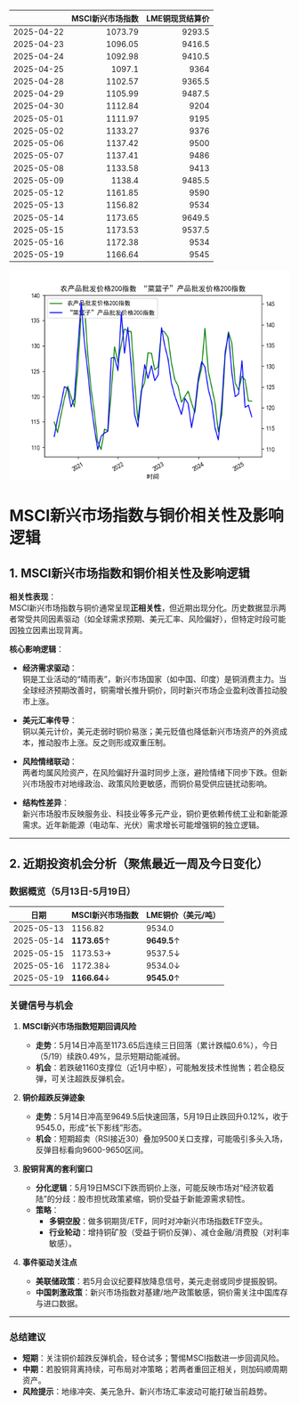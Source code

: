 |            |   MSCI新兴市场指数 |   LME铜现货结算价 |
|:-----------|-------------------:|------------------:|
| 2025-04-22 |            1073.79 |            9293.5 |
| 2025-04-23 |            1096.05 |            9416.5 |
| 2025-04-24 |            1092.98 |            9410.5 |
| 2025-04-25 |            1097.1  |            9364   |
| 2025-04-28 |            1102.57 |            9365.5 |
| 2025-04-29 |            1105.99 |            9487.5 |
| 2025-04-30 |            1112.84 |            9204   |
| 2025-05-01 |            1111.97 |            9195   |
| 2025-05-02 |            1133.27 |            9376   |
| 2025-05-06 |            1137.42 |            9500   |
| 2025-05-07 |            1137.41 |            9486   |
| 2025-05-08 |            1133.58 |            9413   |
| 2025-05-09 |            1138.4  |            9485.5 |
| 2025-05-12 |            1161.85 |            9590   |
| 2025-05-13 |            1156.82 |            9534   |
| 2025-05-14 |            1173.65 |            9649.5 |
| 2025-05-15 |            1173.53 |            9537.5 |
| 2025-05-16 |            1172.38 |            9534   |
| 2025-05-19 |            1166.64 |            9545   |

![图](MSCI_copper.png)



# MSCI新兴市场指数与铜价相关性及影响逻辑

## 1. MSCI新兴市场指数和铜价相关性及影响逻辑

**相关性表现**：  
MSCI新兴市场指数与铜价通常呈现**正相关性**，但近期出现分化。历史数据显示两者常受共同因素驱动（如全球需求预期、美元汇率、风险偏好），但特定时段可能因独立因素出现背离。

**核心影响逻辑**：  
- **经济需求驱动**：  
  铜是工业活动的“晴雨表”，新兴市场国家（如中国、印度）是铜消费主力。当全球经济预期改善时，铜需增长推升铜价，同时新兴市场企业盈利改善拉动股市上涨。  

- **美元汇率传导**：  
  铜以美元计价，美元走弱时铜价易涨；美元贬值也降低新兴市场资产的外资成本，推动股市上涨。反之则形成双重压制。  

- **风险情绪联动**：  
  两者均属风险资产，在风险偏好升温时同步上涨，避险情绪下同步下跌。但新兴市场股市对地缘政治、政策风险更敏感，而铜价易受供应链扰动影响。  

- **结构性差异**：  
  新兴市场股市反映服务业、科技业等多元产业，铜价更依赖传统工业和新能源需求。近年新能源（电动车、光伏）需求增长可能增强铜的独立逻辑。  

---

## 2. 近期投资机会分析（聚焦最近一周及今日变化）

### **数据概览（5月13日-5月19日）**  
| 日期       | MSCI新兴市场指数 | LME铜价（美元/吨） |  
|------------|------------------|-------------------|  
| 2025-05-13 | 1156.82          | 9534.0            |  
| 2025-05-14 | **1173.65**↑     | **9649.5**↑       |  
| 2025-05-15 | 1173.53→         | 9537.5↓           |  
| 2025-05-16 | 1172.38↓         | 9534.0↓           |  
| 2025-05-19 | **1166.64**↓     | **9545.0**↑       |  

### **关键信号与机会**  
1. **MSCI新兴市场指数短期回调风险**  
   - **走势**：5月14日冲高至1173.65后连续三日回落（累计跌幅0.6%），今日（5/19）续跌0.49%，显示短期动能减弱。  
   - **机会**：若跌破1160支撑位（近1月中枢），可能触发技术性抛售；若企稳反弹，可关注超跌反弹机会。  

2. **铜价超跌反弹迹象**  
   - **走势**：5月14日冲高至9649.5后快速回落，5月19日止跌回升0.12%，收于9545.0，形成“长下影线”形态。  
   - **机会**：短期超卖（RSI接近30）叠加9500关口支撑，可能吸引多头入场，反弹目标看向9600-9650区间。  

3. **股铜背离的套利窗口**  
   - **分化逻辑**：5月19日MSCI下跌而铜价上涨，可能反映市场对“经济软着陆”的分歧：股市担忧政策紧缩，铜价受益于新能源需求韧性。  
   - **策略**：  
     - **多铜空股**：做多铜期货/ETF，同时对冲新兴市场指数ETF空头。  
     - **行业轮动**：增持铜矿股（受益于铜价反弹）、减仓金融/消费股（对利率敏感）。  

4. **事件驱动关注点**  
   - **美联储政策**：若5月会议纪要释放降息信号，美元走弱或同步提振股铜。  
   - **中国刺激政策**：新兴市场指数对基建/地产政策敏感，铜价需关注中国库存与进口数据。  

---

### **总结建议**  
- **短期**：关注铜价超跌反弹机会，轻仓试多；警惕MSCI指数进一步回调风险。  
- **中期**：若股铜背离持续，可布局对冲策略；若两者重回正相关，则加码顺周期资产。  
- **风险提示**：地缘冲突、美元急升、新兴市场汇率波动可能打破当前趋势。